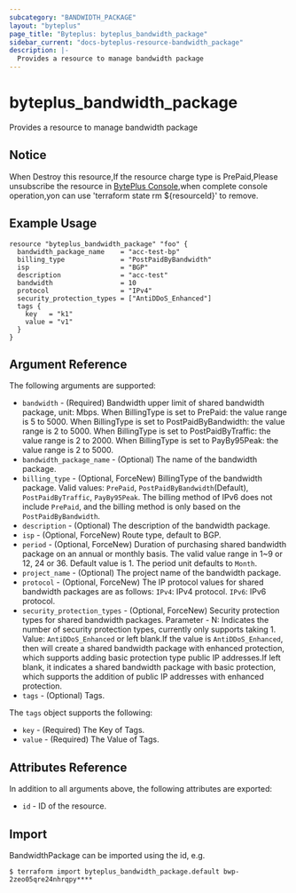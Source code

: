 ```yaml
---
subcategory: "BANDWIDTH_PACKAGE"
layout: "byteplus"
page_title: "Byteplus: byteplus_bandwidth_package"
sidebar_current: "docs-byteplus-resource-bandwidth_package"
description: |-
  Provides a resource to manage bandwidth package
---
```

# byteplus_bandwidth_package
Provides a resource to manage bandwidth package
## Notice
When Destroy this resource,If the resource charge type is PrePaid,Please unsubscribe the resource 
in  [BytePlus Console](https://console.byteplus.com/home),when complete console operation,yon can
use 'terraform state rm ${resourceId}' to remove.
## Example Usage
```hcl
resource "byteplus_bandwidth_package" "foo" {
  bandwidth_package_name    = "acc-test-bp"
  billing_type              = "PostPaidByBandwidth"
  isp                       = "BGP"
  description               = "acc-test"
  bandwidth                 = 10
  protocol                  = "IPv4"
  security_protection_types = ["AntiDDoS_Enhanced"]
  tags {
    key   = "k1"
    value = "v1"
  }
}
```
## Argument Reference
The following arguments are supported:
* `bandwidth` - (Required) Bandwidth upper limit of shared bandwidth package, unit: Mbps. When BillingType is set to PrePaid: the value range is 5 to 5000. When BillingType is set to PostPaidByBandwidth: the value range is 2 to 5000. When BillingType is set to PostPaidByTraffic: the value range is 2 to 2000. When BillingType is set to PayBy95Peak: the value range is 2 to 5000.
* `bandwidth_package_name` - (Optional) The name of the bandwidth package.
* `billing_type` - (Optional, ForceNew) BillingType of the bandwidth package. Valid values: `PrePaid`, `PostPaidByBandwidth`(Default), `PostPaidByTraffic`, `PayBy95Peak`. The billing method of IPv6 does not include `PrePaid`, and the billing method is only based on the `PostPaidByBandwidth`.
* `description` - (Optional) The description of the bandwidth package.
* `isp` - (Optional, ForceNew) Route type, default to BGP.
* `period` - (Optional, ForceNew) Duration of purchasing shared bandwidth package on an annual or monthly basis. The valid value range in 1~9 or 12, 24 or 36. Default value is 1. The period unit defaults to `Month`.
* `project_name` - (Optional) The project name of the bandwidth package.
* `protocol` - (Optional, ForceNew) The IP protocol values for shared bandwidth packages are as follows: `IPv4`: IPv4 protocol. `IPv6`: IPv6 protocol.
* `security_protection_types` - (Optional, ForceNew) Security protection types for shared bandwidth packages. Parameter - N: Indicates the number of security protection types, currently only supports taking 1. Value: `AntiDDoS_Enhanced` or left blank.If the value is `AntiDDoS_Enhanced`, then will create a shared bandwidth package with enhanced protection, which supports adding basic protection type public IP addresses.If left blank, it indicates a shared bandwidth package with basic protection, which supports the addition of public IP addresses with enhanced protection.
* `tags` - (Optional) Tags.

The `tags` object supports the following:

* `key` - (Required) The Key of Tags.
* `value` - (Required) The Value of Tags.

## Attributes Reference
In addition to all arguments above, the following attributes are exported:
* `id` - ID of the resource.



## Import
BandwidthPackage can be imported using the id, e.g.
```
$ terraform import byteplus_bandwidth_package.default bwp-2zeo05qre24nhrqpy****
```

